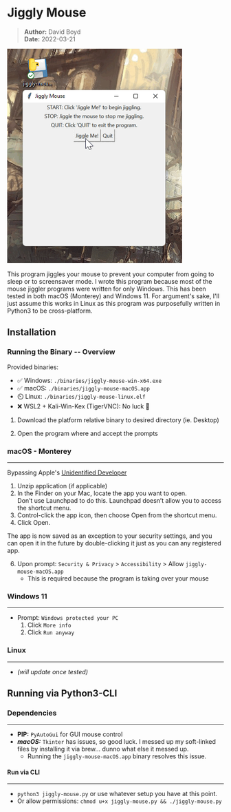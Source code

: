 # Jiggly Mouse

> **Author:** David Boyd<br>
> **Date:** 2022-03-21

![](./imgs/windows.gif)

This program jiggles your mouse to prevent your computer from going to sleep or
to screensaver mode.  I wrote this program because most of the mouse jiggler
programs were written for only Windows.  This has been tested in both macOS
(Monterey) and Windows 11.  For argument's sake, I'll just assume this works in
Linux as this program was purposefully written in Python3 to be cross-platform.

## Installation

### Running the Binary -- Overview

Provided binaries:

  - :white_check_mark: Windows: `./binaries/jiggly-mouse-win-x64.exe`
  - :white_check_mark: macOS: `./binaries/jiggly-mouse-macOS.app`
  - :timer_clock: Linux: `./binaries/jiggly-mouse-linux.elf`
  - :x: WSL2 + Kali-Win-Kex (TigerVNC): No luck :shrug:

1. Download the platform relative binary to desired directory (ie. Desktop)

2. Open the program where and accept the prompts

### macOS - Monterey

---

Bypassing Apple's [Unidentified Developer](https://support.apple.com/guide/mac-help/open-a-mac-app-from-an-unidentified-developer-mh40616/mac)

  1. Unzip application (if applicable)
  2. In the Finder  on your Mac, locate the app you want to open.<br> 
     Don’t use Launchpad to do this. Launchpad doesn’t allow you to access the shortcut menu.
  4. Control-click the app icon, then choose Open from the shortcut menu.
  5. Click Open.<br>
  
  The app is now saved as an exception to your security settings, and you can open it in the future by double-clicking it just as you can any registered app.
      
  6. Upon prompt: `Security & Privacy` > `Accessibility` > Allow `jiggly-mouse-macOS.app`<br>
     - This is required because the program is taking over your mouse

### Windows 11

---

  - Prompt: `Windows protected your PC` 
    1. Click `More info`
    2. Click `Run anyway`

### Linux

---

  - *(will update once tested)*

## Running via Python3-CLI

### Dependencies

---

- **PIP:** `PyAutoGui` for GUI mouse control
- ***macOS:*** `Tkinter` has issues, so good luck.  I messed up my soft-linked
  files by installing it via brew... dunno what else it messed up.
    - Running the `jiggly-mouse-macOS.app` binary resolves this issue.

#### Run via CLI

---

  - `python3 jiggly-mouse.py` or use whatever setup you have at this point.
  - Or allow permissions: `chmod u+x jiggly-mouse.py && ./jiggly-mouse.py`

